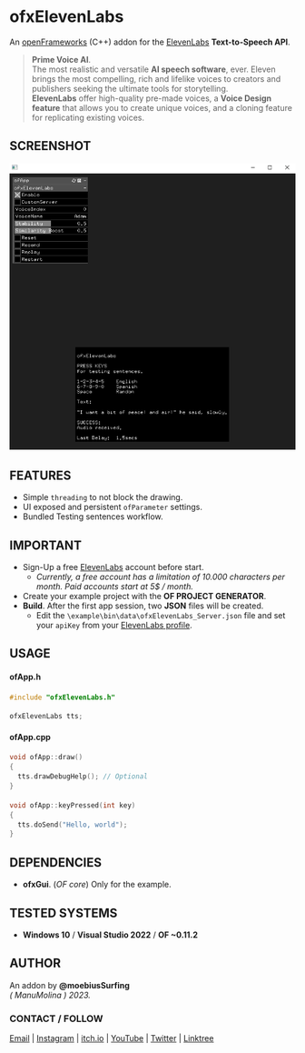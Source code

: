 ofxElevenLabs
=============

An [openFrameworks](https://openframeworks.cc/) (C++) addon for the 
[ElevenLabs](https://beta.elevenlabs.io/) **Text-to-Speech API**.

> **Prime Voice AI**.  
The most realistic and versatile **AI speech software**, ever. Eleven brings the most compelling, rich and lifelike voices to creators and publishers seeking the ultimate tools for storytelling.  
> **ElevenLabs** offer high-quality pre-made voices, a **Voice Design feature** that allows you to create unique voices, and a cloning feature for replicating existing voices.

## SCREENSHOT

![](Capture.PNG)

## FEATURES
- Simple `threading` to not block the drawing.
- UI exposed and persistent `ofParameter` settings.
- Bundled Testing sentences workflow.

## IMPORTANT
- Sign-Up a free [ElevenLabs](https://beta.elevenlabs.io/sign-up) account before start.  
  - _Currently, a free account has a limitation of 10.000 characters per month. Paid accounts start at 5$ / month._
- Create your example project with the **OF PROJECT GENERATOR**.
- **Build**. After the first app session, two **JSON** files will be created.
  - Edit the `\example\bin\data\ofxElevenLabs_Server.json` file and set your `apiKey` from your [ElevenLabs profile](https://beta.elevenlabs.io/speech-synthesis).

## USAGE

#### ofApp.h
```.cpp
#include "ofxElevenLabs.h"

ofxElevenLabs tts;
```

#### ofApp.cpp
```.cpp
void ofApp::draw()
{
  tts.drawDebugHelp(); // Optional
}

void ofApp::keyPressed(int key)
{
  tts.doSend("Hello, world");
}
```

## DEPENDENCIES
* **ofxGui**. (_OF core_) Only for the example.  

## TESTED SYSTEMS
- **Windows 10** / **Visual Studio 2022** / **OF ~0.11.2**

## AUTHOR
An addon by **@moebiusSurfing**  
*( ManuMolina ) 2023.*  

### CONTACT / FOLLOW
<p>
<a href="mailto:moebiussurfing@gmail.com" target="_blank">Email</a> |  
<a href="https://www.instagram.com/moebiusSurfing/" target="_blank">Instagram</a> | 
<a href="https://moebiussurfing.itch.io/" target="_blank">itch.io</a> | 
<a href="https://www.youtube.com/moebiusSurfing" target="_blank">YouTube</a> | 
<a href="https://twitter.com/moebiusSurfing/" target="_blank">Twitter</a> | 
<a href="https://linktr.ee/moebiussurfing" target="_blank">Linktree</a>
</p>

